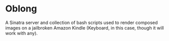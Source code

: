 # Oblong

A Sinatra server and collection of bash scripts used to render composed
images on a jailbroken Amazon Kindle (Keyboard, in this case, though it
will work with any).

